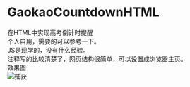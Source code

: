 # GaokaoCountdownHTML
在HTML中实现高考倒计时提醒</br>
个人自用，需要的可以参考一下。</br>
JS是现学的，没有什么经验。</br>
注释写的比较清楚了，网页结构很简单，可以设置成浏览器主页。</br>
效果图</br>
![捕获](https://user-images.githubusercontent.com/51935482/124376799-4b0ca300-dcdb-11eb-8561-807dc32113ac.PNG)
